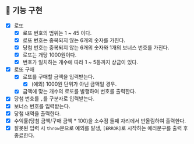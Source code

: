## 📃 기능 구현

- [x] 로또
  - [x] 로또 번호의 범위는 1 ~ 45 이다.
  - [x] 로또 번호는 중복되지 않는 6개의 숫자를 가진다.
  - [x] 당첨 번호는 중복되지 않는 6개의 숫자와 1개의 보너스 번호를 가진다.
  - [x] 로또는 개당 1000원이다.
  - [x] 번호가 일치하는 개수에 따라 1 ~ 5등까지 상금이 있다.
- [x] 로또 구매
  - [x] 로또를 구매할 금액을 입력받는다.
    - [x] (예외) 1000원 단위가 아닌 금액일 경우.
  - [x] 금액에 맞는 개수의 로또를 발행하여 번호를 출력한다.
- [x] 당첨 번호를 `,`를 구분자로 입력받는다.
- [x] 보너스 번호를 입력받는다.
- [x] 당첨 내역을 출력한다.
- [x] 수익률(당첨 금액/구매 금액 \* 100)을 소수점 둘째 자리에서 반올림하여 출력한다.
- [x] 잘못된 입력 시 `throw`문으로 예외를 발생, `[ERROR]`로 시작하는 에러문구를 출력 후 종료한다.
